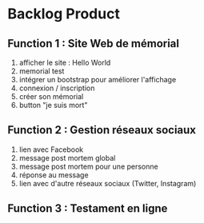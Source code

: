 # Backlog Product

## Function 1 : Site Web de mémorial
1) afficher le site : Hello World
2) memorial test
3) intégrer un bootstrap pour améliorer l'affichage
3) connexion / inscription
4) créer son mémorial
5) button "je suis mort"

## Function 2 : Gestion réseaux sociaux
1) lien avec Facebook
2) message post mortem global
3) message post mortem pour une personne
4) réponse au message
5) lien avec d'autre réseaux sociaux (Twitter, Instagram)

## Function 3 : Testament en ligne
